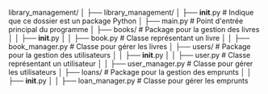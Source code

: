 library_management/
│
├── library_management/
│   ├── __init__.py                 # Indique que ce dossier est un package Python
│   ├── main.py                     # Point d'entrée principal du programme
│   ├── books/                      # Package pour la gestion des livres
│   │   ├── __init__.py
│   │   ├── book.py                 # Classe représentant un livre
│   │   ├── book_manager.py         # Classe pour gérer les livres
│   ├── users/                      # Package pour la gestion des utilisateurs
│   │   ├── __init__.py
│   │   ├── user.py                 # Classe représentant un utilisateur
│   │   ├── user_manager.py         # Classe pour gérer les utilisateurs
│   ├── loans/                      # Package pour la gestion des emprunts
│   │   ├── __init__.py
│   │   ├── loan_manager.py         # Classe pour gérer les emprunts
